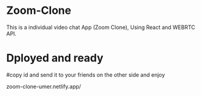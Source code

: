 # Zoom-Clone
This is a individual video chat App (Zoom Clone), Using React and WEBRTC API.

# Dployed and ready 
#copy id and send it to your friends on the other side and enjoy

zoom-clone-umer.netlify.app/
